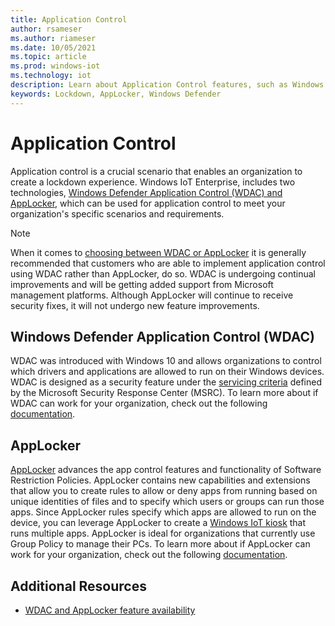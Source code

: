 ```yaml
---
title: Application Control
author: rsameser
ms.author: riameser
ms.date: 10/05/2021
ms.topic: article
ms.prod: windows-iot
ms.technology: iot
description: Learn about Application Control features, such as Windows Defender Application Control (WDAC) and AppLocker, in Windows IoT Enterprise.
keywords: Lockdown, AppLocker, Windows Defender
---
```


# Application Control
Application control is a crucial scenario that enables an organization to create a lockdown experience. Windows IoT Enterprise, includes two technologies, [Windows Defender Application Control (WDAC) and AppLocker](/windows/security/threat-protection/windows-defender-application-control/wdac-and-applocker-overview), which can be used for application control to meet your organization's specific scenarios and requirements.

> [!NOTE]
> When it comes to [choosing between WDAC or AppLocker](/windows/security/threat-protection/windows-defender-application-control/wdac-and-applocker-overview#choose-when-to-use-wdac-or-applocker) it is generally recommended that customers who are able to implement application control using WDAC rather than AppLocker, do so. WDAC is undergoing continual improvements and will be getting added support from Microsoft management platforms. Although AppLocker will continue to receive security fixes, it will not undergo new feature improvements.

## Windows Defender Application Control (WDAC)
WDAC was introduced with Windows 10 and allows organizations to control which drivers and applications are allowed to run on their Windows devices. WDAC is designed as a security feature under the [servicing criteria](https://www.microsoft.com/en-us/msrc/windows-security-servicing-criteria) defined by the Microsoft Security Response Center (MSRC). To learn more about if WDAC can work for your organization, check out the following [documentation](/windows/security/threat-protection/windows-defender-application-control/windows-defender-application-control-deployment-guide).

## AppLocker
[AppLocker](/windows/security/threat-protection/windows-defender-application-control/applocker/what-is-applocker) advances the app control features and functionality of Software Restriction Policies. AppLocker contains new capabilities and extensions that allow you to create rules to allow or deny apps from running based on unique identities of files and to specify which users or groups can run those apps. Since AppLocker rules specify which apps are allowed to run on the device, you can leverage AppLocker to create a [Windows IoT kiosk](/windows/configuration/lock-down-windows-10-applocker) that runs multiple apps. AppLocker is ideal for organizations that currently use Group Policy to manage their PCs. To learn more about if AppLocker can work for your organization, check out the following [documentation](/windows/security/threat-protection/windows-defender-application-control/applocker/applocker-overview).

## Additional Resources
* [WDAC and AppLocker feature availability](/windows/security/threat-protection/windows-defender-application-control/feature-availability)
